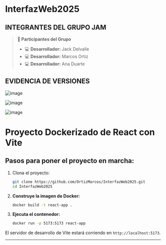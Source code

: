 # InterfazWeb2025

## INTEGRANTES DEL GRUPO JAM

> **👤 Participantes del Grupo**
> - 💻 **Desarrollador:** Jack Delvalle
> - 💻 **Desarrollador:** Marcos Ortiz
> - 💻 **Desarrollador:** Ana Duarte

## EVIDENCIA DE VERSIONES
![image](https://github.com/user-attachments/assets/6d79f337-99f1-4607-b0f0-7ba70b735c5e)

![image](https://github.com/user-attachments/assets/357ed5ea-fbc0-476b-bb88-f6c7b191ac8c)

![image](https://github.com/user-attachments/assets/73b41bb5-0d56-4e82-99f4-32d6c057561d)

# Proyecto Dockerizado de React con Vite

## Pasos para poner el proyecto en marcha:

1. Clona el proyecto:
    ```bash
    git clone https://github.com/OrtizMarcos/InterfazWeb2025.git
    cd InterfazWeb2025
    ```

2. **Construye la imagen de Docker:**
    ```bash
    docker build -t react-app .
    ```

3. **Ejecuta el contenedor:**
    ```bash
    docker run -p 5173:5173 react-app
    ```
El servidor de desarrollo de Vite estará corriendo en `http://localhost:5173`.

---

